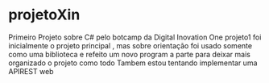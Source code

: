 # projetoXin
Primeiro Projeto sobre C#  pelo botcamp da  Digital Inovation One
projeto1 foi inicialmente o projeto principal , mas sobre orientação foi usado somente como uma biblioteca e refeito um novo program  a  parte  para deixar mais organizado o projeto como todo
Tambem estou tentando implementar uma APIREST web
